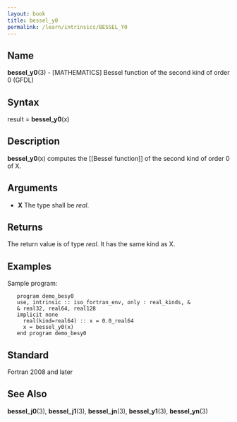 ```yaml
---
layout: book
title: bessel_y0
permalink: /learn/intrinsics/BESSEL_Y0
---
```

## __Name__

__bessel\_y0__(3) - \[MATHEMATICS\] Bessel function of the second kind of order 0
(GFDL)

## __Syntax__

result = __bessel\_y0__(x)

## __Description__

__bessel\_y0__(x) computes the \[\[Bessel function\]\] of the second
kind of order 0 of X.

## __Arguments__

  - __X__
    The type shall be _real_.

## __Returns__

The return value is of type _real_. It has the same kind as X.

## __Examples__

Sample program:

```
   program demo_besy0
   use, intrinsic :: iso_fortran_env, only : real_kinds, &
   & real32, real64, real128
   implicit none
     real(kind=real64) :: x = 0.0_real64
     x = bessel_y0(x)
   end program demo_besy0
```

## __Standard__

Fortran 2008 and later

## __See Also__

__bessel\_j0__(3), __bessel\_j1__(3), __bessel\_jn__(3),
__bessel\_y1__(3), __bessel\_yn__(3)
